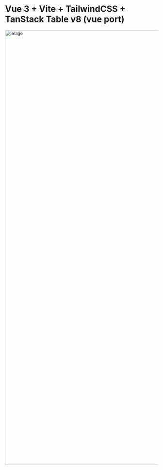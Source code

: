 # Vue 3 + Vite + TailwindCSS + TanStack Table v8 (vue port)

<img width="1431" alt="image" src="https://github.com/user-attachments/assets/972cc6ac-bf65-48f2-b6ef-2655e339cd01" />
